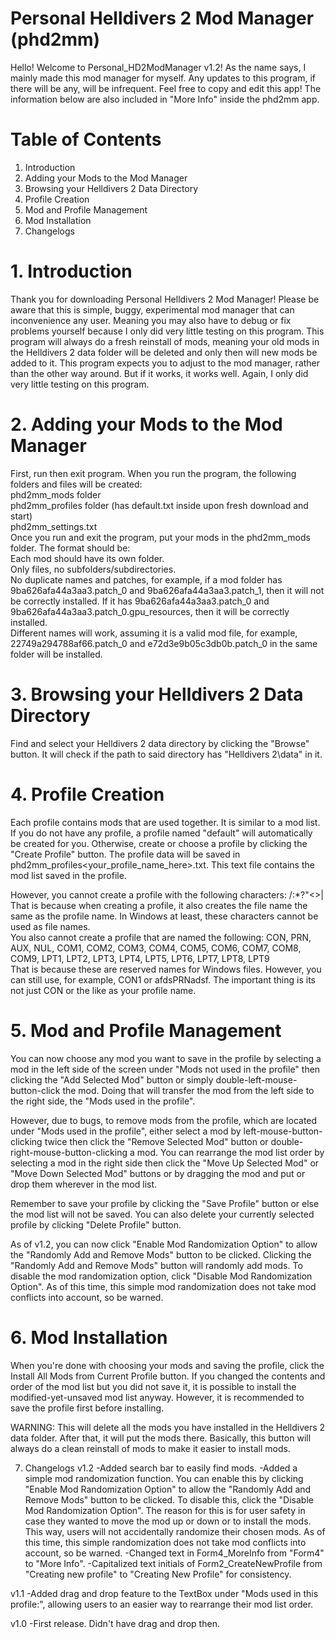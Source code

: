 # Personal Helldivers 2 Mod Manager (phd2mm)
Hello! Welcome to Personal_HD2ModManager v1.2!
As the name says, I mainly made this mod manager for myself.
Any updates to this program, if there will be any, will be infrequent.
Feel free to copy and edit this app!
The information below are also included in "More Info" inside the phd2mm app.

# Table of Contents
1. Introduction
2. Adding your Mods to the Mod Manager
3. Browsing your Helldivers 2 Data Directory
4. Profile Creation
5. Mod and Profile Management
6. Mod Installation
7. Changelogs


# 1. Introduction
Thank you for downloading Personal Helldivers 2 Mod Manager! Please be aware that this is
simple, buggy, experimental mod manager that can inconvenience any user. Meaning you
may also have to debug or fix problems yourself because I only did very little
testing on this program. This program will always do a fresh reinstall of mods,
meaning your old mods in the Helldivers 2 data folder will be deleted and only then
will new mods be added to it. This program expects you to adjust to the mod manager,
rather than the other way around. But if it works, it works well.
Again, I only did very little testing on this program.


# 2. Adding your Mods to the Mod Manager
First, run then exit program. When you run the program, the following folders and
files will be created: <br/>
phd2mm_mods folder <br/>
phd2mm_profiles folder (has default.txt inside upon fresh download and start) <br/>
phd2mm_settings.txt <br/>
Once you run and exit the program, put your mods in the phd2mm_mods folder.
The format should be: <br/>
Each mod should have its own folder. <br/>
Only files, no subfolders/subdirectories. <br/>
No duplicate names and patches, for example, if a mod folder has
9ba626afa44a3aa3.patch_0 and 9ba626afa44a3aa3.patch_1, then it will not be correctly installed.
If it has 9ba626afa44a3aa3.patch_0 and 9ba626afa44a3aa3.patch_0.gpu_resources, then
it will be correctly installed. <br/>
Different names will work, assuming it is a valid mod file, for example,
22749a294788af66.patch_0 and e72d3e9b05c3db0b.patch_0 in the same folder will be installed.


# 3. Browsing your Helldivers 2 Data Directory
Find and select your Helldivers 2 data directory by clicking the "Browse" button.
It will check if the path to said directory has "Helldivers 2\data" in it.


# 4. Profile Creation
Each profile contains mods that are used together. It is similar to a mod list.
If you do not have any profile, a profile named "default" will automatically
be created for you.
Otherwise, create or choose a profile by clicking the "Create Profile" button.
The profile data will be saved in phd2mm_profiles\<your_profile_name_here>.txt.
This text file contains the mod list saved in the profile.

However, you cannot create a profile with the following characters: \/:*?"<>| <br/>
That is because when creating a profile, it also creates the file name the same
as the profile name. In Windows at least, these characters cannot be used as file names. <br/>
You also cannot create a profile that are named the following:
CON, PRN, AUX, NUL, COM1, COM2, COM3, COM4, COM5, COM6, COM7, COM8,
COM9, LPT1, LPT2, LPT3, LPT4, LPT5, LPT6, LPT7, LPT8, LPT9 <br/>
That is because these are reserved names for Windows files. However, you can still use,
for example, CON1 or afdsPRNadsf. The important thing is its not just CON or the like
as your profile name.


# 5. Mod and Profile Management
You can now choose any mod you want to save in the profile by selecting a mod in the left
side of the screen under "Mods not used in the profile" then clicking the "Add Selected
Mod" button or simply double-left-mouse-button-click the mod. Doing that will transfer
the mod from the left side to the right side, the "Mods used in the profile".

However, due to bugs, to remove mods from the profile, which are located under "Mods used
in the profile", either select a mod by left-mouse-button-clicking twice then
click the "Remove Selected Mod" button or double-right-mouse-button-clicking a mod.
You can rearrange the mod list order by selecting a mod in the right side then click the 
"Move Up Selected Mod" or "Move Down Selected Mod" buttons or by dragging the mod and put
or drop them wherever in the mod list.

Remember to save your profile by clicking the "Save Profile" button or else the mod list will
not be saved.
You can also delete your currently selected profile by clicking "Delete Profile" button.

As of v1.2, you can now click "Enable Mod Randomization Option" to allow the
"Randomly Add and Remove Mods" button to be clicked. Clicking the "Randomly Add and
Remove Mods" button will randomly add mods. To disable the mod randomization option,
click "Disable Mod Randomization Option".
As of this time, this simple mod randomization does not take mod conflicts into account,
so be warned.


# 6. Mod Installation
When you're done with choosing your mods and saving the profile, click the Install All
Mods from Current Profile button.
If you changed the contents and order of the mod list but you did not save it,
it is possible to install the modified-yet-unsaved mod list anyway. However,
it is recommended to save the profile first before installing.

WARNING: This will delete all the mods you have installed in the Helldivers 2 data folder.
After that, it will put the mods there. Basically, this button will always do a clean
reinstall of mods to make it easier to install mods.

7. Changelogs
v1.2
-Added search bar to easily find mods.
-Added a simple mod randomization function. You can enable this by clicking "Enable
Mod Randomization Option" to allow the "Randomly Add and Remove Mods" button to be
clicked. To disable this, click the "Disable Mod Randomization Option".
The reason for this is for user safety in case they wanted to move the mod
up or down or to install the mods. This way, users will not accidentally randomize
their chosen mods.
As of this time, this simple randomization does not take mod conflicts into account,
so be warned.
-Changed text in Form4_MoreInfo from "Form4" to "More Info".
-Capitalized text initials of Form2_CreateNewProfile from "Creating new profile"
to "Creating New Profile" for consistency.
 
v1.1
-Added drag and drop feature to the TextBox under "Mods used in this profile:",
allowing users to an easier way to rearrange their mod list order.

v1.0
-First release. Didn't have drag and drop then.